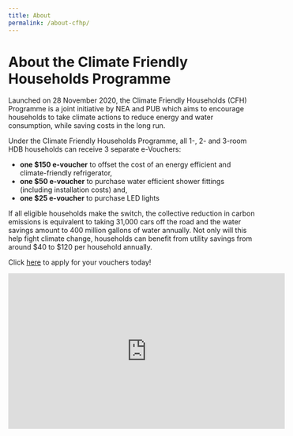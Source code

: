 ```yaml
---
title: About
permalink: /about-cfhp/
---
```

# About the Climate Friendly Households Programme
Launched on 28 November 2020, the Climate Friendly Households (CFH) Programme is a joint initiative by NEA and PUB which aims to encourage households to take climate actions to reduce energy and water consumption, while saving costs in the long run.

Under the Climate Friendly Households Programme, all 1-, 2- and 3-room HDB households can receive 3 separate e-Vouchers:
- **one $150 e-voucher** to offset the cost of an energy efficient and climate-friendly refrigerator,
- **one $50 e-voucher** to purchase water efficient shower fittings (including installation costs) and,
- **one $25 e-voucher** to purchase LED lights

If all eligible households make the switch, the collective reduction in carbon emissions is equivalent to taking 31,000 cars off the road and the water savings amount to 400 million gallons of water annually. Not only will this help fight climate change, households can benefit from utility savings from around $40 to $120 per household annually.

Click [here](https://go.gov.sg/register-cfhp-vouchers) to apply for your vouchers today!

<iframe width="560" height="315" src="https://www.youtube.com/embed/wZbvUokJTNI" frameborder="0" allow="accelerometer; autoplay; clipboard-write; encrypted-media; gyroscope; picture-in-picture" allowfullscreen></iframe>
